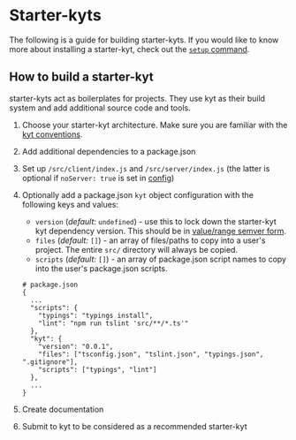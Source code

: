# Starter-kyts

The following is a guide for building starter-kyts. If you would like to know more about installing a starter-kyt, check out the [`setup` command](/docs/commands.md#setup).

## How to build a starter-kyt
starter-kyts act as boilerplates for projects. They use kyt as their build system and add additional source code and tools.

1. Choose your starter-kyt architecture. Make sure you are familiar with the [kyt conventions](/docs/conventions.md).

2. Add additional dependencies to a package.json

3. Set up `/src/client/index.js` and `/src/server/index.js` (the latter is optional if `noServer: true` is set in [config](/docs/kytConfig.md))

4. Optionally add a package.json `kyt` object configuration with the following keys and values:

    - `version` (*default:* `undefined`) - use this to lock down the starter-kyt kyt dependency version. This should be in [value/range semver form](https://github.com/npm/node-semver#versions).
    - `files` (*default:* `[]`) - an array of files/paths to copy into a user's project. The entire `src/` directory will always be copied.
    - `scripts` (*default:* `[]`) - an array of package.json script names to copy into the user's package.json scripts.

    ```
    # package.json
    {
      ...
      "scripts": {
        "typings": "typings install",
        "lint": "npm run tslint 'src/**/*.ts'"
      },
      "kyt": {
        "version": "0.0.1",
        "files": ["tsconfig.json", "tslint.json", "typings.json", ".gitignore"],
        "scripts": ["typings", "lint"]
      },
      ...
    }
    ```

4. Create documentation

5. Submit to kyt to be considered as a recommended starter-kyt
